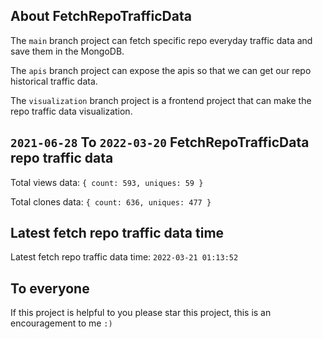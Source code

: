 ## About FetchRepoTrafficData

The `main` branch project can fetch specific repo everyday traffic data and save them in the MongoDB.

The `apis` branch project can expose the apis so that we can get our repo historical traffic data.

The `visualization` branch project is a frontend project that can make the repo traffic data visualization.

## `2021-06-28` To `2022-03-20` FetchRepoTrafficData repo traffic data

Total views data: `{ count: 593, uniques: 59 }`

Total clones data: `{ count: 636, uniques: 477 }`

## Latest fetch repo traffic data time

Latest fetch repo traffic data time: `2022-03-21 01:13:52`

## To everyone

If this project is helpful to you please star this project, this is an encouragement to me `:)`



